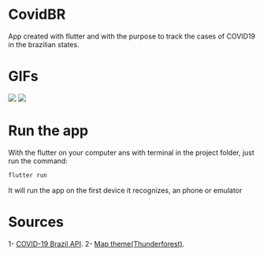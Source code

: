 # CovidBR

App created with flutter and with the purpose to track the cases of COVID19 in the brazilian states.

# GIFs

![](https://media2.giphy.com/media/Y1Mha91eWZV6pVthWE/giphy.gif)
![](https://media0.giphy.com/media/WtIlPKlbDRksEJw1s4/giphy.gif)

# Run the app

With the flutter on your computer ans with terminal in the project folder, just run the command:

```c
flutter run
```

It will run the app on the first device it recognizes, an phone or emulator

# Sources

1- [COVID-19 Brazil API](https://covid19-brazil-api.now.sh/).
2- [Map theme(Thunderforest)](https://covid19-brazil-api.now.sh/).
